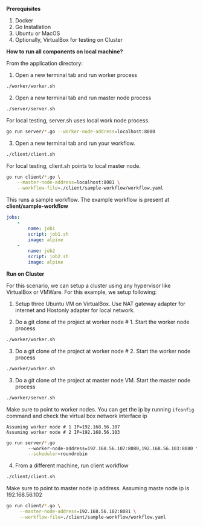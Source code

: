 **Prerequisites**

1. Docker
2. Go Installation
3. Ubuntu or MacOS
4. Optionally, VirtualBox for testing on Cluster

**How to run all components on local machine?**

From the application directory:

1. Open a new terminal tab and run worker process
```bash
./worker/worker.sh
```

2. Open a new terminal tab and run master node process
```bash
./server/server.sh
```

For local testing, server.sh uses local work node process.

```bash
go run server/*.go --worker-node-address=localhost:8080
```

3. Open a new terminal tab and run your workflow.
```bash
./client/client.sh
```

For local testing, client.sh points to local master node.
```bash
go run client/*.go \
    --master-node-address=localhost:8081 \
    --workflow-file=./client/sample-workflow/workflow.yaml
```

This runs a sample workflow. The example workflow is present at **client/sample-workflow**

```yaml
jobs:
    -
        name: job1
        script: job1.sh
        image: alpine
    -
        name: job2
        script: job2.sh
        image: alpine
```

**Run on Cluster**

For this scenario, we can setup a cluster using any hypervisor like VirtualBox or VMWare. For this example, we setup following:

1. Setup three Ubuntu VM on VirtualBox. Use NAT gateway adapter for internet and Hostonly adapter for local network.

2. Do a git clone of the project at worker node # 1. Start the worker node process
```bash
./worker/worker.sh
```
3. Do a git clone of the project at worker node # 2. Start the worker node process
```bash
./worker/worker.sh
```

3. Do a git clone of the project at master node VM. Start the master node process
```bash
./worker/server.sh
```

Make sure to point to worker nodes. You can get the ip by running ```ifconfig``` command and check the virtual box network interface ip

```text
Assuming worker node # 1 IP=192.168.56.107
Assuming worker node # 2 IP=192.168.56.103
```

```bash
go run server/*.go 
        --worker-node-address=192.168.56.107:8080,192.168.56.103:8080 \
        --scheduler=roundrobin
```        

4. From a different machine, run client workflow
```bash
./client/client.sh
```

Make sure to point to master node ip address. Assuming maste node ip is 192.168.56.102


```bash
go run client/*.go \
     --master-node-address=192.168.56.102:8081 \
     --workflow-file=./client/sample-workflow/workflow.yaml
```     